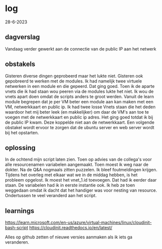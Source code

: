 # log  
28-6-2023


## dagverslag
Vandaag verder gewerkt aan de connectie van de public IP aan het netwerk  


## obstakels  
Gisteren diverse dingen geprobeerd maar het lukte niet. Gisteren ook gepobreerd te werken met de modules. Ik had namelijk twee virtuele netwerken in een module en die gepeerd. Dat ging goed. Toen ik de aparte vnets die ik had staan wou peeren via de modules lukte het niet. Ik wou de vnets apart doen omdat de scripts anders te groot werden. Vanuit de learn module begrepen dat je per VM beter een module aan kan maken met een VM, netwerkkaart en public ip. Ik had twee losse Vnets staan die het deden waardoor het mij beter leek (en makkelijker) om daar de VM's aan toe te voegen met de netwerkkaart en public ip adres. Het ging goed totdat ik bij de public IP kwam. Deze koppelde niet aan de netwerkkaart. Een volgende obstakel wordt ervoor te zorgen dat de ubuntu server en web server wordt bij het opstarten. 



## oplossing  
In de ochtend mijn script laten zien. Toen op advies van de collega's voor alle resourcenamen variabelen aangemaakt. Toen moest ik weg naar de dokter. Na de Q&A nogmaals zitten puzzelen. Ik bleef foutmeldingen krijgen. Tijdens het overleg met elkaar wat we in de middag hebben, is het probleem opgelost. Ik  moest het vnet_1.id toevoegen. Dat had ik eerder daar staan. De variabelen had ik in eerste instantie ook. Ik heb ze toen weggedaan omdat ik dacht dat het handiger was voor nesting van resource. Ondertussen te veel veranderd aan het script.  



## learnings
 https://learn.microsoft.com/en-us/azure/virtual-machines/linux/cloudinit-bash-script
 https://cloudinit.readthedocs.io/en/latest/  


 Alles op github zetten of nieuwe versies aanmaken als ik iets ga veranderen. 
